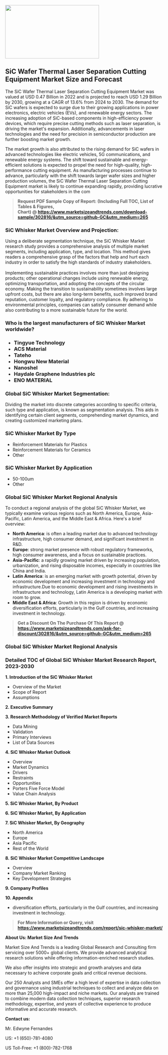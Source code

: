 <p><img class="alignnone size-medium wp-image-20088" src="https://ffe5etoiles.com/wp-content/uploads/2024/12/MST1-300x171.png" alt="" width="300" height="171" /></p><h2>SiC Wafer Thermal Laser Separation Cutting Equipment Market Size and Forecast</h2><p>The SiC Wafer Thermal Laser Separation Cutting Equipment Market was valued at USD 0.47 Billion in 2022 and is projected to reach USD 1.29 Billion by 2030, growing at a CAGR of 13.6% from 2024 to 2030. The demand for SiC wafers is expected to surge due to their growing applications in power electronics, electric vehicles (EVs), and renewable energy sectors. The increasing adoption of SiC-based components in high-efficiency power devices, which require precise cutting methods such as laser separation, is driving the market's expansion. Additionally, advancements in laser technologies and the need for precision in semiconductor production are further boosting market growth.</p><p>The market growth is also attributed to the rising demand for SiC wafers in advanced technologies like electric vehicles, 5G communications, and renewable energy systems. The shift toward sustainable and energy-efficient solutions is expected to propel the need for high-quality, high-performance cutting equipment. As manufacturing processes continue to advance, particularly with the shift towards larger wafer sizes and higher production volumes, the SiC Wafer Thermal Laser Separation Cutting Equipment market is likely to continue expanding rapidly, providing lucrative opportunities for stakeholders in the com</p><blockquote id="" class=""><strong>Request PDF Sample Copy of Report: (Including Full TOC, List of Tables &amp; Figures, Chart)&nbsp;@&nbsp;<strong><a href="https://www.marketsizeandtrends.com/download-sample/302816/&utm_source=github-GC&utm_medium=265" target="_blank">https://www.marketsizeandtrends.com/download-sample/302816/&utm_source=github-GC&utm_medium=265</a></strong></strong></blockquote><h3 id="" class="">SiC Whisker Market&nbsp;Overview and Projection:</h3><p id="" class="">Using a deliberate segmentation technique, the SiC Whisker Market research study provides a comprehensive analysis of multiple market segments, including application, type, and location. This method gives readers a comprehensive grasp of the factors that help and hurt each industry in order to satisfy the high standards of industry stakeholders. <br /> <br />Implementing sustainable practices involves more than just designing products; other operational changes include using renewable energy, optimizing transportation, and adopting the concepts of the circular economy. Making the transition to sustainability sometimes involves large upfront costs, but there are also long-term benefits, such improved brand reputation, customer loyalty, and regulatory compliance. By adhering to environmental principles, companies can satisfy consumer demand while also contributing to a more sustainable future for the world.</p><h3 id="" class="">Who is the largest manufacturers of&nbsp;SiC Whisker Market worldwide?</h3><h3 class=""><p><ul><li>Tingyue Technology </li><li> ACS Material </li><li> Tateho </li><li> Hongwu New Material </li><li> Nanoshel </li><li> Haydale Graphene Industries plc </li><li> ENO MATERIAL</li></ul></p></h3><h3 id="" class="">Global&nbsp;SiC Whisker Market Segmentation:</h3><p id="" class="">Dividing the market into discrete categories according to specific criteria, such type and application, is known as segmentation analysis. This aids in identifying certain client segments, comprehending market dynamics, and creating customized marketing plans.</p><h3 id="" class="">SiC Whisker Market&nbsp;By Type</h3><p><p><ul><li>Reinforcement Materials for Plastics</li><li> Reinforcement Materials for Ceramics</li><li> Other</p></li></ul></p></p><h3 id="" class="">SiC Whisker Market&nbsp;By Application</h3><p class=""><p><ul><li>50-100um</li><li> Other</li></ul></p></p><h3 id="" class="">Global SiC Whisker Market Regional Analysis</h3><p id="" class="">To conduct a regional analysis of the global SiC Whisker Market, we typically examine various regions such as North America, Europe, Asia-Pacific, Latin America, and the Middle East &amp; Africa. Here's a brief overview:</p><ul><li><strong>North America</strong>: is often a leading market due to advanced technology infrastructure, high consumer demand, and significant investment in R&amp;D.</li><li><strong>Europe</strong>: strong market presence with robust regulatory frameworks, high consumer awareness, and a focus on sustainable practices.</li><li><strong>Asia-Pacific</strong>: a rapidly growing market driven by increasing population, urbanization, and rising disposable incomes, especially in countries like China and India.</li><li><strong>Latin America</strong>: is an emerging market with growth potential, driven by economic development and increasing investment in technology and infrastructure.Due to economic development and rising investments in infrastructure and technology, Latin America is a developing market with room to grow.</li><li><strong>Middle East &amp; Africa</strong>: Growth in this region is driven by economic diversification efforts, particularly in the Gulf countries, and increasing investment in technology.</li></ul><blockquote id="" class=""><strong>Get a Discount On The Purchase Of This Report @ <strong><a href="https://www.marketsizeandtrends.com/ask-for-discount/302816/&utm_source=github-GC&utm_medium=265" target="_blank">https://www.marketsizeandtrends.com/ask-for-discount/302816/&utm_source=github-GC&utm_medium=265</a></strong></strong></blockquote><h3 id="" class="">Global SiC Whisker Market Regional Analysis</h3><h3 id="" class="">Detailed TOC of Global SiC Whisker Market Research Report, 2023-2030</h3><p id="" class=""><strong>1. Introduction of the SiC Whisker Market</strong></p><ul><li>Overview of the Market</li><li>Scope of Report</li><li>Assumptions</li></ul><p id="" class=""><strong>2. Executive Summary</strong></p><p id="" class=""><strong>3. Research Methodology of Verified Market Reports</strong></p><ul><li>Data Mining</li><li>Validation</li><li>Primary Interviews</li><li>List of Data Sources</li></ul><p id="" class=""><strong>4. SiC Whisker Market Outlook</strong></p><ul><li>Overview</li><li>Market Dynamics</li><li>Drivers</li><li>Restraints</li><li>Opportunities</li><li>Porters Five Force Model</li><li>Value Chain Analysis</li></ul><p id="" class=""><strong>5. SiC Whisker Market, By Product</strong></p><p id="" class=""><strong>6. SiC Whisker Market, By Application</strong></p><p id="" class=""><strong>7. SiC Whisker Market, By Geography</strong></p><ul><li>North America</li><li>Europe</li><li>Asia Pacific</li><li>Rest of the World</li></ul><p id="" class=""><strong>8. SiC Whisker Market Competitive Landscape</strong></p><ul><li>Overview</li><li>Company Market Ranking</li><li>Key Development Strategies</li></ul><p id="" class=""><strong>9. Company Profiles</strong></p><p id="" class=""><strong>10. Appendix</strong></p><ul><li>diversification efforts, particularly in the Gulf countries, and increasing investment in technology.</li></ul><blockquote id="" class=""><strong>For More Information or Query, visit <strong><strong><a href="https://www.marketsizeandtrends.com/report/sic-whisker-market/" target="_blank">https://www.marketsizeandtrends.com/report/sic-whisker-market/</a></strong></strong></strong></blockquote><p id="" class=""><strong>About Us: Market Size And Trends</strong></p><p id="" class="">Market Size And Trends is a leading Global Research and Consulting firm servicing over 5000+ global clients. We provide advanced analytical research solutions while offering information-enriched research studies.</p><p id="" class="">We also offer insights into strategic and growth analyses and data necessary to achieve corporate goals and critical revenue decisions.</p><p id="" class="">Our 250 Analysts and SMEs offer a high level of expertise in data collection and governance using industrial techniques to collect and analyze data on more than 25,000 high-impact and niche markets. Our analysts are trained to combine modern data collection techniques, superior research methodology, expertise, and years of collective experience to produce informative and accurate research.</p><p id="" class=""><strong>Contact us:</strong></p><p id="" class="">Mr. Edwyne Fernandes</p><p id="" class="">US: +1 (650)-781-4080</p><p id="" class="">US Toll-Free: +1 (800)-782-1768</p>
